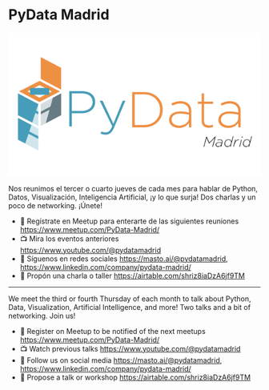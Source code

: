 # PyData Madrid

![PyData Madrid](pydata-madrid-meetup-main.png)

Nos reunimos el tercer o cuarto jueves de cada mes para hablar de Python, Datos, Visualización, Inteligencia Artificial, ¡y lo que surja! Dos charlas y un poco de networking. ¡Únete!

- 📣 Regístrate en Meetup para enterarte de las siguientes reuniones https://www.meetup.com/PyData-Madrid/
- 📺 Mira los eventos anteriores https://www.youtube.com/@pydatamadrid
- 🦣 Síguenos en redes sociales https://masto.ai/@pydatamadrid, https://www.linkedin.com/company/pydata-madrid/
- 🎤 Propón una charla o taller https://airtable.com/shriz8iaDzA6jf9TM

---

We meet the third or fourth Thursday of each month to talk about Python, Data, Visualization, Artificial Intelligence, and more! Two talks and a bit of networking. Join us!

- 📣 Register on Meetup to be notified of the next meetups https://www.meetup.com/PyData-Madrid/
- 📺 Watch previous talks https://www.youtube.com/@pydatamadrid
- 🦣 Follow us on social media https://masto.ai/@pydatamadrid, https://www.linkedin.com/company/pydata-madrid/
- 🎤 Propose a talk or workshop https://airtable.com/shriz8iaDzA6jf9TM
